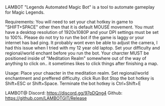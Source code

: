 LAMBOT "Legends Automated Magic Bot" is a tool to automate gameplay for Magic Legends.

Requirements:
You will need to set your chat hotkey in game to "SHIFT+SPACE"  other then that it is default MOUSE movement.
You must have a desktop resolution of 1920x1080P and your DPI settings must be set to 100%.
Please do not try to run the bot if the game is laggy or your internet has bad ping. It probably wont even be able to adjust the camera, I had this issue when I tried with my 12 year old laptop.
Set your difficulty and regional/world enchant before you run the bot.
Your charcter MUST be positioned inside of "Meditation Realm" somewhere out of the way of anything to click on.. it sometimes likes to click things after finishing a map.


Usage:
Place your chaacter in the meditation realm.
Set regional/world enchantment and preffered difficulty.
click Run Bot
Stop the bot hotkey is Shift+ESC or Shift+Space.
Terminate the bot hotkey is Ctrl+Shift+E

LAMBOT@
Discord: https://discord.gg/97pDQng4
Github: https://github.com/LAMBOTGIT/Release